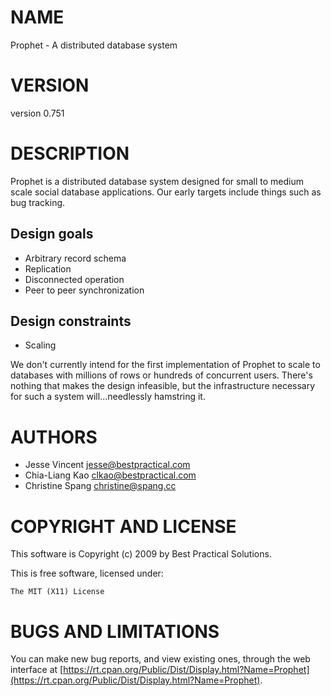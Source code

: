 # NAME

Prophet - A distributed database system

# VERSION

version 0.751

# DESCRIPTION

Prophet is a distributed database system designed for small to medium scale
social database applications.  Our early targets include things such as bug
tracking.

## Design goals

- Arbitrary record schema
- Replication
- Disconnected operation
- Peer to peer synchronization

## Design constraints

- Scaling

We don't currently intend for the first implementation of Prophet to scale to
databases with millions of rows or hundreds of concurrent users. There's
nothing that makes the design infeasible, but the infrastructure necessary for
such a system will...needlessly hamstring it.

# AUTHORS

- Jesse Vincent <jesse@bestpractical.com>
- Chia-Liang Kao <clkao@bestpractical.com>
- Christine Spang <christine@spang.cc>

# COPYRIGHT AND LICENSE

This software is Copyright (c) 2009 by Best Practical Solutions.

This is free software, licensed under:

    The MIT (X11) License

# BUGS AND LIMITATIONS

You can make new bug reports, and view existing ones, through the
web interface at [https://rt.cpan.org/Public/Dist/Display.html?Name=Prophet](https://rt.cpan.org/Public/Dist/Display.html?Name=Prophet).
